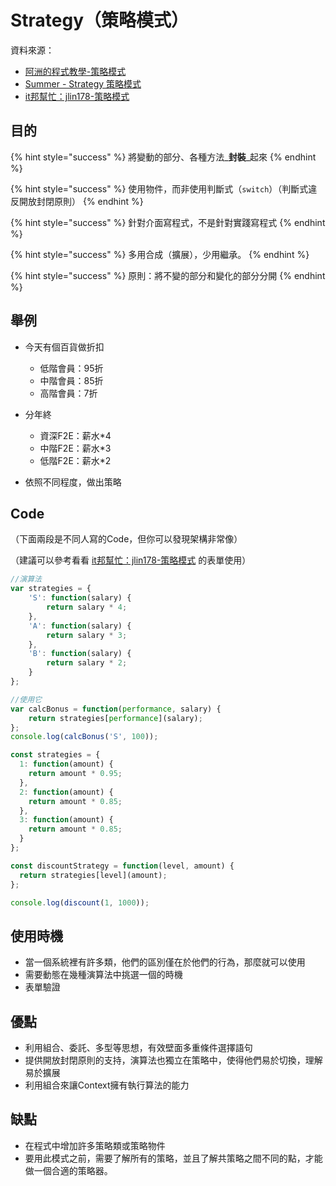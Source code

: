 # Strategy（策略模式）

資料來源：

* [阿洲的程式教學-策略模式](http://monkeycoding.com/?p=958) 
* [Summer - Strategy 策略模式](http://cythilya.blogspot.com/2015/07/javascript-design-pattern-strategy.html) 
* [it邦幫忙：jlin178-策略模式](https://ithelp.ithome.com.tw/articles/10202419)

## 目的

{% hint style="success" %}
將變動的部分、各種方法_**封裝**_起來
{% endhint %}

{% hint style="success" %}
使用物件，而非使用判斷式（`switch`）（判斷式違反開放封閉原則）
{% endhint %}

{% hint style="success" %}
針對介面寫程式，不是針對實踐寫程式
{% endhint %}

{% hint style="success" %}
多用合成（擴展），少用繼承。
{% endhint %}

{% hint style="success" %}
原則：將不變的部分和變化的部分分開
{% endhint %}

## 舉例

* 今天有個百貨做折扣  


  * 低階會員：95折 
  * 中階會員：85折 
  * 高階會員：7折

  

* 分年終 
  * 資深F2E：薪水\*4 
  * 中階F2E：薪水\*3 
  * 低階F2E：薪水\*2 
* 依照不同程度，做出策略

## Code

（下面兩段是不同人寫的Code，但你可以發現架構非常像）

（建議可以參考看看 [it邦幫忙：jlin178-策略模式](https://ithelp.ithome.com.tw/articles/10202419) 的表單使用）

```javascript
//演算法
var strategies = {
	'S': function(salary) {
		return salary * 4;
	},
	'A': function(salary) {
		return salary * 3;
	},
	'B': function(salary) {
		return salary * 2;
	}
};

//使用它
var calcBonus = function(performance, salary) {
	return strategies[performance](salary);
};
console.log(calcBonus('S', 100));
```

```javascript
const strategies = {
  1: function(amount) {
    return amount * 0.95;
  },
  2: function(amount) {
    return amount * 0.85;
  },
  3: function(amount) {
    return amount * 0.85;
  }
};

const discountStrategy = function(level, amount) {
  return strategies[level](amount);
};

console.log(discount(1, 1000));
```

## 使用時機

* 當一個系統裡有許多類，他們的區別僅在於他們的行為，那麼就可以使用 
* 需要動態在幾種演算法中挑選一個的時機 
* 表單驗證

## 優點

* 利用組合、委託、多型等思想，有效壁面多重條件選擇語句 
* 提供開放封閉原則的支持，演算法也獨立在策略中，使得他們易於切換，理解易於擴展 
* 利用組合來讓Context擁有執行算法的能力

## 缺點

* 在程式中增加許多策略類或策略物件 
* 要用此模式之前，需要了解所有的策略，並且了解共策略之間不同的點，才能做一個合適的策略器。



### 














